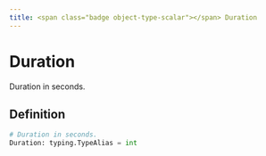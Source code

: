 ```yaml
---
title: <span class="badge object-type-scalar"></span> Duration
---
```

# <span class="badge object-type-scalar"></span> Duration

Duration in seconds.

## Definition

```python
# Duration in seconds.
Duration: typing.TypeAlias = int
```

